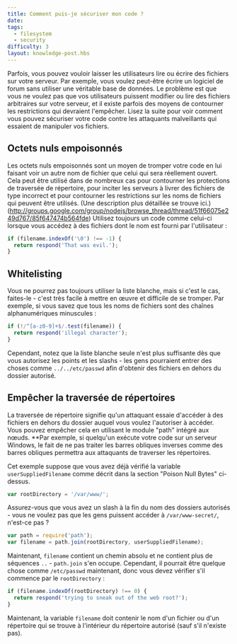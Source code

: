 ```yaml
---
title: Comment puis-je sécuriser mon code ?
date:
tags:
  - filesystem
  - security
difficulty: 3
layout: knowledge-post.hbs
---
```


Parfois, vous pouvez vouloir laisser les utilisateurs lire ou écrire des fichiers sur votre serveur. Par exemple, vous voulez peut-être écrire un logiciel de forum sans utiliser une véritable base de données. Le problème est que vous ne voulez pas que vos utilisateurs puissent modifier ou lire des fichiers arbitraires sur votre serveur, et il existe parfois des moyens de contourner les restrictions qui devraient l'empêcher. Lisez la suite pour voir comment vous pouvez sécuriser votre code contre les attaquants malveillants qui essaient de manipuler vos fichiers.

## Octets nuls empoisonnés

Les octets nuls empoisonnés sont un moyen de tromper votre code en lui faisant voir un autre nom de fichier que celui qui sera réellement ouvert. Cela peut être utilisé dans de nombreux cas pour contourner les protections de traversée de répertoire, pour inciter les serveurs à livrer des fichiers de type incorrect et pour contourner les restrictions sur les noms de fichiers qui peuvent être utilisés. (Une description plus détaillée se trouve ici.)(http://groups.google.com/group/nodejs/browse_thread/thread/51f66075e249d767/85f647474b564fde) Utilisez toujours un code comme celui-ci lorsque vous accédez à des fichiers dont le nom est fourni par l'utilisateur :

```javascript
if (filename.indexOf('\0') !== -1) {
  return respond('That was evil.');
}
```

## Whitelisting

Vous ne pourrez pas toujours utiliser la liste blanche, mais si c'est le cas, faites-le - c'est très facile à mettre en œuvre et difficile de se tromper. Par exemple, si vous savez que tous les noms de fichiers sont des chaînes alphanumériques minuscules :

```javascript
if (!/^[a-z0-9]+$/.test(filename)) {
  return respond('illegal character');
}
```

Cependant, notez que la liste blanche seule n'est plus suffisante dès que vous autorisez les points et les slashs - les gens pourraient entrer des choses comme `../../etc/passwd` afin d'obtenir des fichiers en dehors du dossier autorisé.

## Empêcher la traversée de répertoires

La traversée de répertoire signifie qu'un attaquant essaie d'accéder à des fichiers en dehors du dossier auquel vous voulez l'autoriser à accéder. Vous pouvez empêcher cela en utilisant le module "path" intégré aux nœuds. **Par exemple, si quelqu'un exécute votre code sur un serveur Windows, le fait de ne pas traiter les barres obliques inverses comme des barres obliques permettra aux attaquants de traverser les répertoires.

Cet exemple suppose que vous avez déjà vérifié la variable `userSuppliedFilename` comme décrit dans la section "Poison Null Bytes" ci-dessus.

```javascript
var rootDirectory = '/var/www/';
```

Assurez-vous que vous avez un slash à la fin du nom des dossiers autorisés - vous ne voulez pas que les gens puissent accéder à `/var/www-secret/`, n'est-ce pas ?

```javascript
var path = require('path');
var filename = path.join(rootDirectory, userSuppliedFilename);
```

Maintenant, `filename` contient un chemin absolu et ne contient plus de séquences `..` - `path.join` s'en occupe. Cependant, il pourrait être quelque chose comme `/etc/passwd` maintenant, donc vous devez vérifier s'il commence par le `rootDirectory` :

```javascript
if (filename.indexOf(rootDirectory) !== 0) {
  return respond('trying to sneak out of the web root?');
}
```

Maintenant, la variable `filename` doit contenir le nom d'un fichier ou d'un répertoire qui se trouve à l'intérieur du répertoire autorisé (sauf s'il n'existe pas).
